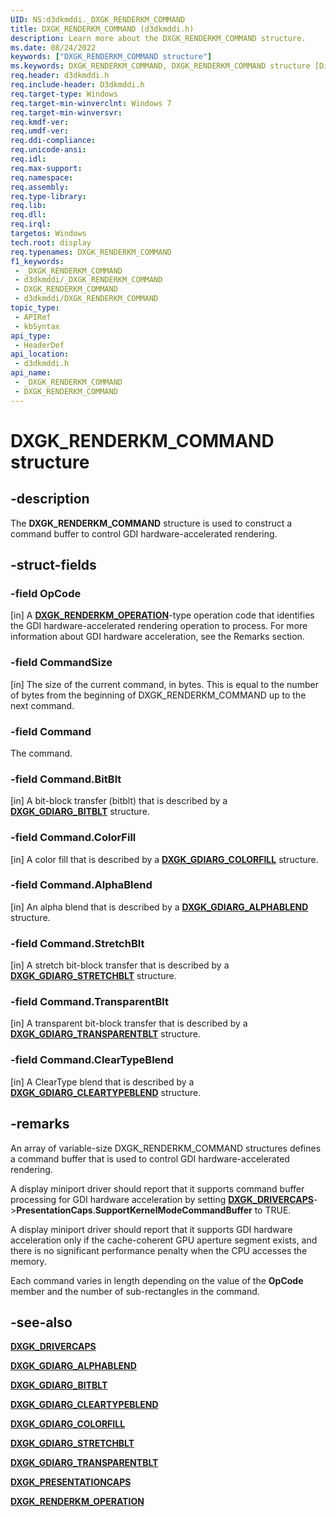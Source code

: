 ```yaml
---
UID: NS:d3dkmddi._DXGK_RENDERKM_COMMAND
title: DXGK_RENDERKM_COMMAND (d3dkmddi.h)
description: Learn more about the DXGK_RENDERKM_COMMAND structure.
ms.date: 08/24/2022
keywords: ["DXGK_RENDERKM_COMMAND structure"]
ms.keywords: DXGK_RENDERKM_COMMAND, DXGK_RENDERKM_COMMAND structure [Display Devices], DmStructs_b23578a5-ae81-42c8-95ce-3ba9b4691d57.xml, _DXGK_RENDERKM_COMMAND, d3dkmddi/DXGK_RENDERKM_COMMAND, display.dxgk_renderkm_command
req.header: d3dkmddi.h
req.include-header: D3dkmddi.h
req.target-type: Windows
req.target-min-winverclnt: Windows 7
req.target-min-winversvr: 
req.kmdf-ver: 
req.umdf-ver: 
req.ddi-compliance: 
req.unicode-ansi: 
req.idl: 
req.max-support: 
req.namespace: 
req.assembly: 
req.type-library: 
req.lib: 
req.dll: 
req.irql: 
targetos: Windows
tech.root: display
req.typenames: DXGK_RENDERKM_COMMAND
f1_keywords:
 - _DXGK_RENDERKM_COMMAND
 - d3dkmddi/_DXGK_RENDERKM_COMMAND
 - DXGK_RENDERKM_COMMAND
 - d3dkmddi/DXGK_RENDERKM_COMMAND
topic_type:
 - APIRef
 - kbSyntax
api_type:
 - HeaderDef
api_location:
 - d3dkmddi.h
api_name:
 - _DXGK_RENDERKM_COMMAND
 - DXGK_RENDERKM_COMMAND
---
```


# DXGK_RENDERKM_COMMAND structure

## -description

The **DXGK_RENDERKM_COMMAND** structure is used to construct a command buffer to control GDI hardware-accelerated rendering.

## -struct-fields

### -field OpCode

[in] A [**DXGK_RENDERKM_OPERATION**](ne-d3dkmddi-_dxgk_renderkm_operation.md)-type operation code that identifies the GDI hardware-accelerated rendering operation to process. For more information about GDI hardware acceleration, see the Remarks section.

### -field CommandSize

[in] The size of the current command, in bytes. This is equal to the number of bytes from the beginning of DXGK_RENDERKM_COMMAND up to the next command.

### -field Command

The command.

### -field Command.BitBlt

[in] A bit-block transfer (bitblt) that is described by a [**DXGK_GDIARG_BITBLT**](ns-d3dkmddi-_dxgk_gdiarg_bitblt.md) structure.

### -field Command.ColorFill

[in] A color fill that is described by a [**DXGK_GDIARG_COLORFILL**](ns-d3dkmddi-_dxgk_gdiarg_colorfill.md) structure.

### -field Command.AlphaBlend

[in] An alpha blend that is described by a [**DXGK_GDIARG_ALPHABLEND**](ns-d3dkmddi-_dxgk_gdiarg_alphablend.md) structure.

### -field Command.StretchBlt

[in] A stretch bit-block transfer that is described by a [**DXGK_GDIARG_STRETCHBLT**](ns-d3dkmddi-_dxgk_gdiarg_stretchblt.md) structure.

### -field Command.TransparentBlt

[in] A transparent bit-block transfer that is described by a [**DXGK_GDIARG_TRANSPARENTBLT**](ns-d3dkmddi-_dxgk_gdiarg_transparentblt.md) structure.

### -field Command.ClearTypeBlend

[in] A ClearType blend that is described by a [**DXGK_GDIARG_CLEARTYPEBLEND**](ns-d3dkmddi-_dxgk_gdiarg_cleartypeblend.md) structure.

## -remarks

An array of variable-size DXGK_RENDERKM_COMMAND structures defines a command buffer that is used to control GDI hardware-accelerated rendering.

A display miniport driver should report that it supports command buffer processing for GDI hardware acceleration by setting [**DXGK_DRIVERCAPS**](ns-d3dkmddi-_dxgk_drivercaps.md)->**PresentationCaps**.**SupportKernelModeCommandBuffer** to TRUE.

A display miniport driver should report that it supports GDI hardware acceleration only if the cache-coherent GPU aperture segment exists, and there is no significant performance penalty when the CPU accesses the memory.

Each command varies in length depending on the value of the **OpCode** member and the number of sub-rectangles in the command.

## -see-also

[**DXGK_DRIVERCAPS**](ns-d3dkmddi-_dxgk_drivercaps.md)

[**DXGK_GDIARG_ALPHABLEND**](ns-d3dkmddi-_dxgk_gdiarg_alphablend.md)

[**DXGK_GDIARG_BITBLT**](ns-d3dkmddi-_dxgk_gdiarg_bitblt.md)

[**DXGK_GDIARG_CLEARTYPEBLEND**](ns-d3dkmddi-_dxgk_gdiarg_cleartypeblend.md)

[**DXGK_GDIARG_COLORFILL**](ns-d3dkmddi-_dxgk_gdiarg_colorfill.md)

[**DXGK_GDIARG_STRETCHBLT**](ns-d3dkmddi-_dxgk_gdiarg_stretchblt.md)

[**DXGK_GDIARG_TRANSPARENTBLT**](ns-d3dkmddi-_dxgk_gdiarg_transparentblt.md)

[**DXGK_PRESENTATIONCAPS**](ns-d3dkmddi-_dxgk_presentationcaps.md)

[**DXGK_RENDERKM_OPERATION**](ne-d3dkmddi-_dxgk_renderkm_operation.md)
